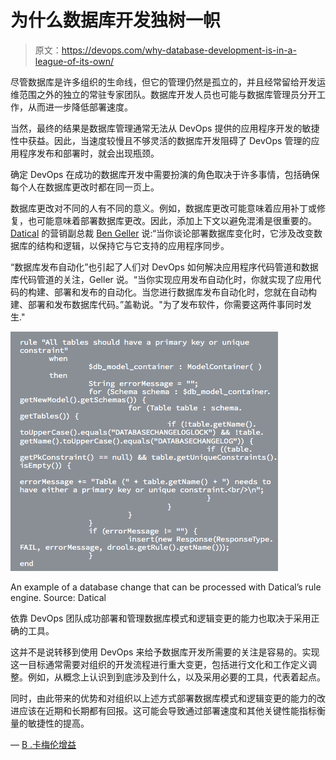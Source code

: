 # 为什么数据库开发独树一帜

> 原文：<https://devops.com/why-database-development-is-in-a-league-of-its-own/>

尽管数据库是许多组织的生命线，但它的管理仍然是孤立的，并且经常留给开发运维范围之外的独立的常驻专家团队。数据库开发人员也可能与数据库管理员分开工作，从而进一步降低部署速度。

当然，最终的结果是数据库管理通常无法从 DevOps 提供的应用程序开发的敏捷性中获益。因此，当速度较慢且不够灵活的数据库开发阻碍了 DevOps 管理的应用程序发布和部署时，就会出现瓶颈。

确定 DevOps 在成功的数据库开发中需要扮演的角色取决于许多事情，包括确保每个人在数据库更改时都在同一页上。

数据库更改对不同的人有不同的意义。例如，数据库更改可能意味着应用补丁或修复，也可能意味着部署数据库更改。因此，添加上下文以避免混淆是很重要的。 [Datical](https://www.datical.com/) 的营销副总裁 [Ben Geller](https://www.linkedin.com/in/bgeller/) 说:“当你谈论部署数据库变化时，它涉及改变数据库的结构和逻辑，以保持它与它支持的应用程序同步。

“数据库发布自动化”也引起了人们对 DevOps 如何解决应用程序代码管道和数据库代码管道的关注，Geller 说。“当你实现应用发布自动化时，你就实现了应用代码的构建、部署和发布的自动化。当您进行数据库发布自动化时，您就在自动构建、部署和发布数据库代码。”盖勒说。"为了发布软件，你需要这两件事同时发生."

![](img/2ba9fe460b6b14b909d9cca1850fa1c3.png)

An example of a database change that can be processed with Datical’s rule engine. Source: Datical

依靠 DevOps 团队成功部署和管理数据库模式和逻辑变更的能力也取决于采用正确的工具。

这并不是说转移到使用 DevOps 来给予数据库开发所需要的关注是容易的。实现这一目标通常需要对组织的开发流程进行重大变更，包括进行文化和工作定义调整。例如，从概念上认识到到底涉及到什么，以及采用必要的工具，代表着起点。

同时，由此带来的优势和对组织以上述方式部署数据库模式和逻辑变更的能力的改进应该在近期和长期都有回报。这可能会导致通过部署速度和其他关键性能指标衡量的敏捷性的提高。

— [B .卡梅伦增益](https://devops.com/author/b-cameron-gain/)